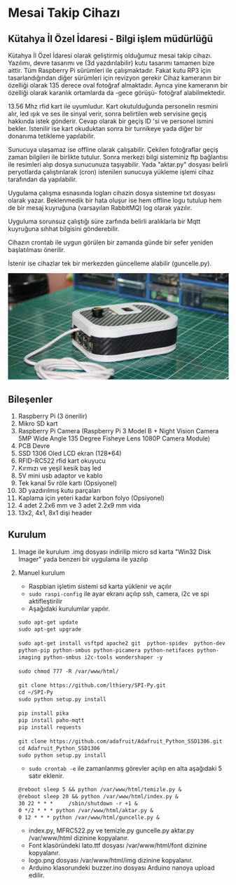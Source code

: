 # Mesai Takip Cihazı
## Kütahya İl Özel İdaresi - Bilgi işlem müdürlüğü


Kütahya İl Özel İdaresi olarak geliştirmiş olduğumuz mesai takip cihazı. Yazılımı, devre tasarımı ve (3d yazdırılabilir) kutu tasarımı tamamen bize aittir. Tüm Raspberry Pi sürümleri ile çalışmaktadır. Fakat kutu RP3 için tasarlandığından diğer sürümleri için revizyon gerekir Cihaz kameranın bir özelliği olarak 135 derece oval fotoğraf almaktadır. Ayrıca yine kameranın bir özelliği olarak karanlık ortamlarda da -gece görüşü- fotoğraf alabilmektedir.

13.56 Mhz rfid kart ile uyumludur. Kart okutulduğunda personelin resmini alır, led ışık ve ses ile sinyal verir, sonra belirtilen web servisine geçiş hakkında istek gönderir. Cevap olarak bir geçiş ID 'si ve personel ismini bekler. Istenilir ise kart okuduktan sonra bir turnikeye yada diğer bir donanıma tetikleme yapılabilir.

Sunucuya ulaşamaz ise offline olarak çalışabilir. Çekilen fotoğraflar geçiş zaman bilgileri ile birlikte tutulur. Sonra merkezi bilgi sisteminiz ftp bağlantısı ile resimleri alıp dosya sunucunuza taşıyabilir. Yada "aktar.py" dosyası belirli peryotlarda çalıştırılarak (cron) istenilen sunucuya yükleme işlemi cihaz tarafından da yapılabilir.

Uygulama çalışma esnasında logları cihazin dosya sistemine txt dosyası olarak yazar. Beklenmedik bir hata oluşur ise hem offline logu tutulup hem de bir mesaj kuyruğuna (varsayılan RabbitMQ) log olarak yazılır.

Uyguluma sorunsuz çalıştığı süre zarfında belirli aralıklarla bir Mqtt kuyruğuna sıhhat bilgisini gönderebilir.

Cihazın crontab ile uygun görülen bir zamanda günde bir sefer yeniden başlatılması önerilir.

İstenir ise cihazlar tek bir merkezden güncelleme alabilir (guncelle.py).


![Cihaz](./Cihaz.jpg)


## Bileşenler
 1. Raspberry Pi (3 önerilir)
 2. Mikro SD kart
 3. Raspberry Pi Camera (Raspberry Pi 3 Model B + Night Vision Camera 5MP Wide Angle 135 Degree Fisheye Lens 1080P Camera Module)
 4. PCB Devre
 5. SSD 1306 Oled LCD ekran (128*64)
 6. RFID-RC522 rfid kart okuyucu
 7. Kırmızı ve yeşil kesik baş led
 8. 5V mini usb adaptor ve kablo
 9. Tek kanal 5v röle kartı (Opsiyonel)
 10. 3D yazdırılmış kutu parçaları
 11. Kaplama için yeteri kadar karbon folyo (Opsiyonel)
 12. 4 adet 2.2x6 mm ve 3 adet 2.2x9 mm vida
 13. 13x2, 4x1, 8x1 dişi header 


## Kurulum

1. Image ile kurulum
.img dosyası indirilip micro sd karta "Win32 Disk Imager" yada benzeri bir uygulama ile yazılıp 

2. Manuel kurulum
   - Raspbian işletim sistemi sd karta yüklenir ve açılır
   - `sudo raspi-config` ile ayar ekranı açılıp  ssh, camera, i2c ve spi aktifleştirilir
   - Aşağıdaki kurulumlar yapılır.
    ```
    sudo apt-get update
    sudo apt-get upgrade

    sudo apt-get install vsftpd apache2 git  python-spidev  python-dev python-pip python-smbus python-picamera python-netifaces python-imaging python-smbus i2c-tools wondershaper -y
	
    sudo chmod 777 -R /var/www/html/
    
    git clone https://github.com/lthiery/SPI-Py.git
    cd ~/SPI-Py
    sudo python setup.py install
    
    pip install pika
    pip install paho-mqtt
    pip install requests
	
    git clone https://github.com/adafruit/Adafruit_Python_SSD1306.git
    cd Adafruit_Python_SSD1306
    sudo python setup.py install
    ```
   - `sudo crontab -e` ile zamanlanmış görevler açılıp en alta aşağıdaki 5 satır eklenir.
    ```
    @reboot sleep 5 && python /var/www/html/temizle.py &
    @reboot sleep 20 && python /var/www/html/index.py &
    30 22 * * *     /sbin/shutdown -r +1 &
	0 */2 * * * python /var/www/html/aktar.py &
	0 12 * * * python /var/www/html/guncelle.py &
    ```
   - index.py, MFRC522.py ve temizle.py guncelle.py aktar.py /var/www/html dizinine kopyalanır.
   - Font klasöründeki lato.ttf dosyası /var/www/html/font dizinine kopyalanır.
   - logo.png dosyası /var/www/html/img dizinine kopyalanır.
   - Arduino klasorundeki buzzer.ino dosyası Arduino nanoya upload edilir.